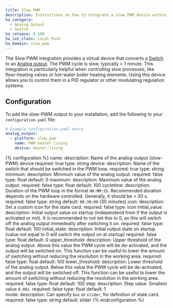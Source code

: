 ```yaml
---
title: Slow PWM
description: Instructions on how to integrate a slow PWM device within Home Assistant.
ha_category:
  - Analog Output
  - Switch
ha_release: 0.109
ha_iot_class: Local Push
ha_domain: slow_pwm
---
```

The Slow PWM integration provides a virtual device that converts a [Switch](#switch) to an [Analog output](#analog_output). The PWM cycle is slow, typically > 1 minute. This integration is particularly helpful when controlling slow processes, like floor-heating valves or hot-water boiler heating elements. Using this device allows you to control them in a PID regulator or other modulating regulation systems.

## Configuration

To add the slow-PWM output to your installation, add the following to your `configuration.yaml` file:
 
```yaml
# Example configuration.yaml entry
analog_output:
  - platform: slow_pwm
    name: PWM heater living
    device: heater.living
```
{% configuration %}
name:
  description: Name of the analog-output (slow-PWM) device
  required: true
  type: string
device:
  description: Name of the switch that should be switched in the PWM loop.
  required: true
  type: string
minimum: 
  description: Minimum value of the analog output.
  required: false
  type: float
  default: 0
maximum: 
  description: Maximum value of the analog output.
  required: false
  type: float
  default: 100
cycletime: 
  description: Duration of the PWM loop in the format `HH:MM:SS`. Recommended duration depends on the hardware controlled. Generally, it should be > 30 s.
  required: false
  type: string
  default: `00:30:00` (30 minutes)
icon:
  description: Set a custom icon for the state card.
  required: false
  type: icon
initial_value: 
  description: Initial output value on startup (independend from if the output is activated or not). It is recommended to not set this to 0, as this will switch off the analog output immedeatly after switching it on.
  required: false
  type: float
  default: 100
initial_state: 
  description: Initial output state on startup (value not equal to 0 will switch the output on at startup)
  required: false
  type: float
  default: 0
upper_threshold:
  description: Upper threshold of the analog output. Above this value the PWM cycle will be de-activated, and the output will be switched on. This function can be useful to lower the amount of switching without reducing the resolution in the working area.
  required: false
  type: float
  default: 100
lower_threshold:
  description: Lower threshold of the analog output. Below this value the PWM cycle will be de-activated, and the output will be switched off.  This function can be useful to lower the amount of switching without reducing the resolution in the working area.
  required: false
  type: float
  default: 100
step:
  description: Step value. Smallest value `0.001`.
  required: false
  type: float
  default: 1  
mode:
  description: Can specify `box` or `slider`, for definition of state card.
  required: false
  type: string
  default: slider
{% endconfiguration %}
